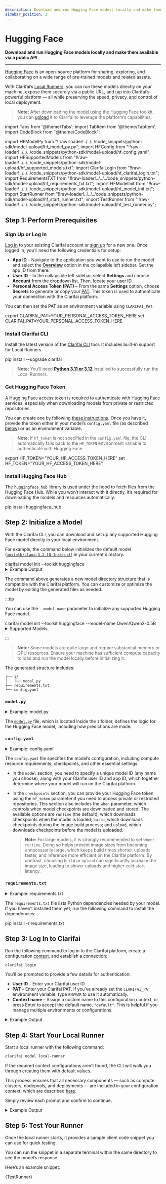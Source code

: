 ```yaml
---
description: Download and run Hugging Face models locally and make them available via a public API
sidebar_position: 3
---
```


# Hugging Face 

**Download and run Hugging Face models locally and make them available via a public API**
<hr />

[Hugging Face](https://huggingface.co/) is an open-source platform for sharing, exploring, and collaborating on a wide range of pre-trained models and related assets. 

With Clarifai’s [Local Runners](README.mdx), you can run these models directly on your machine, expose them securely via a public URL, and tap into Clarifai’s powerful platform — all while preserving the speed, privacy, and control of local deployment.

> **Note:** After downloading the model using the Hugging Face toolkit, you can [upload](https://docs.clarifai.com/compute/upload/#step-4-upload-the-model-to-clarifai) it to Clarifai to leverage the platform’s capabilities.

import Tabs from '@theme/Tabs';
import TabItem from '@theme/TabItem';
import CodeBlock from "@theme/CodeBlock";

import HFModelPy from "!!raw-loader!../../../code_snippets/python-sdk/model-upload/hf_model_py.py";
import HFConfig from "!!raw-loader!../../../code_snippets/python-sdk/model-upload/hf_config.yaml";
import HFSupportedModels from "!!raw-loader!../../../code_snippets/python-sdk/model-upload/hf_supported_models.txt";
import ClarifaiLogin from "!!raw-loader!../../../code_snippets/python-sdk/model-upload/hf_clarifai_login.txt";
import RequirementsTXT from "!!raw-loader!../../../code_snippets/python-sdk/model-upload/hf_requirements_txt.txt";
import HFModelInit from "!!raw-loader!../../../code_snippets/python-sdk/model-upload/hf_model_init.txt";
import StartRunner from "!!raw-loader!../../../code_snippets/python-sdk/model-upload/hf_start_runner.txt";
import TestRunner from "!!raw-loader!../../../code_snippets/python-sdk/model-upload/hf_test_runner.py";

## Step 1: Perform Prerequisites

### Sign Up or Log In

[Log in](https://clarifai.com/login) to your existing Clarifai account or [sign up](https://clarifai.com/signup) for a new one. Once logged in, you’ll need the following credentials for setup:

- **App ID** – Navigate to the application you want to use to run the model and select the **[Overview](https://docs.clarifai.com/create/applications/manage/#app-overview)** option in the collapsible left sidebar. Get the app ID from there.
- **User ID** – In the collapsible left sidebar, select **Settings** and choose **Account** from the dropdown list. Then, locate your user ID.
- **Personal Access Token (PAT)** – From the same **Settings** option, choose **Secrets** to generate or copy your [PAT](https://docs.clarifai.com/control/authentication/pat). This token is used to authenticate your connection with the Clarifai platform.

You can then set the PAT as an environment variable using `CLARIFAI_PAT`. 

<Tabs groupId="code">
<TabItem value="bash" label="Unix-Like Systems">
    <CodeBlock className="language-bash">export CLARIFAI_PAT=YOUR_PERSONAL_ACCESS_TOKEN_HERE</CodeBlock>
</TabItem>
<TabItem value="bash2" label="Windows">
    <CodeBlock className="language-bash">set CLARIFAI_PAT=YOUR_PERSONAL_ACCESS_TOKEN_HERE</CodeBlock>
</TabItem>
</Tabs>

### Install Clarifai CLI

Install the latest version of the [Clarifai CLI](https://docs.clarifai.com/sdk/cli) tool. It includes built-in support for Local Runners. 

<Tabs groupId="code">
<TabItem value="bash" label="Bash">
    <CodeBlock className="language-bash">pip install --upgrade clarifai</CodeBlock>
</TabItem>
</Tabs>

> **Note:** You'll need **[Python 3.11 or 3.12](https://docs.clarifai.com/resources/api-overview/python-sdk#python-requirements)** installed to successfully run the Local Runners.


### Get Hugging Face Token

A Hugging Face access token is required to authenticate with Hugging Face services, especially when downloading models from private or restricted repositories.

You can create one by following [these instructions](https://huggingface.co/docs/hub/en/security-tokens). Once you have it, provide the token either in your model’s `config.yaml` file (as described [below](#configyaml)) or as an environment variable.

> **Note**: If `hf_token` is not specified in the `config.yaml` file, the CLI automatically falls back to the `HF_TOKEN` environment variable to authenticate with Hugging Face.

<Tabs groupId="code">
<TabItem value="bash" label="Unix-Like Systems">
    <CodeBlock className="language-bash">export HF_TOKEN="YOUR_HF_ACCESS_TOKEN_HERE"</CodeBlock>
</TabItem>
<TabItem value="bash2" label="Windows">
    <CodeBlock className="language-bash">set HF_TOKEN="YOUR_HF_ACCESS_TOKEN_HERE"</CodeBlock>
</TabItem>
</Tabs>

### Install Hugging Face Hub

The [`huggingface_hub`](https://github.com/huggingface/huggingface_hub) library is used under the hood to fetch files from the Hugging Face Hub. While you won’t interact with it directly, it’s required for downloading the models and resources automatically.

<Tabs groupId="code">
<TabItem value="bash" label="Bash">
    <CodeBlock className="language-bash">pip install huggingface_hub</CodeBlock>
</TabItem>
</Tabs>


## Step 2: Initialize a Model 

With the Clarifai CLI, you can download and set up any supported Hugging Face model directly in your local environment.

For example, the command below initializes the default model ([`unsloth/Llama-3.2-1B-Instruct`](https://huggingface.co/unsloth/Llama-3.2-1B-Instruct)) in your current directory.

<Tabs groupId="code">
<TabItem value="bash" label="Bash">
    <CodeBlock className="language-bash">clarifai model init --toolkit huggingface</CodeBlock>
</TabItem>
</Tabs>

<details>
  <summary>Example Output</summary>
    <CodeBlock className="language-text">{HFModelInit}</CodeBlock>
</details>

The command above generates a new model directory structure that is compatible with the Clarifai platform. You can customize or optimize the model by editing the generated files as needed.

:::tip

You can use the `--model-name` parameter to initialize any supported Hugging Face model. 


<Tabs groupId="code">
<TabItem value="bash" label="Bash">
<CodeBlock className="language-bash">clarifai model init --toolkit huggingface --model-name Qwen/Qwen2-0.5B</CodeBlock>
</TabItem>
</Tabs>

<details>
  <summary>Supported Models</summary>
    <CodeBlock className="language-text">{HFSupportedModels}</CodeBlock>
</details>

:::

> **Note:** Some models are quite large and require substantial memory or GPU resources. Ensure your machine has sufficient compute capacity to load and run the model locally before initializing it.

The generated structure includes:

```
├── 1/
│   └── model.py
├── requirements.txt
└── config.yaml
```

### `model.py`

<details>
  <summary>Example: model.py</summary>
    <CodeBlock className="language-text">{HFModelPy}</CodeBlock>
</details>

The [`model.py`](https://docs.clarifai.com/compute/upload/#prepare-modelpy) file, which is located inside the `1` folder, defines the logic for the Hugging Face model, including how predictions are made.

### `config.yaml`

<details>
  <summary>Example: config.yaml</summary>
    <CodeBlock className="language-text">{HFConfig}</CodeBlock>
</details>

The `config.yaml` file specifies the model’s configuration, including compute resource requirements, checkpoints, and other essential settings.

- In the `model` section, you need to specify a unique model ID (any name you choose), along with your Clarifai user ID and app ID, which together determine where your model will run on the Clarifai platform. 

- In the `checkpoints` section, you can provide your Hugging Face token using the `hf_token` parameter if you need to access private or restricted repositories. This section also includes the `when` parameter, which controls when model checkpoints are downloaded and stored. The available options are `runtime` (the default), which downloads checkpoints when the model is loaded; `build`, which downloads checkpoints during the image build process; and `upload`, which downloads checkpoints before the model is uploaded.

    >**Note:** For large models, it is strongly recommended to set `when: runtime`. Doing so helps prevent image sizes from becoming unnecessarily large, which keeps build times shorter, uploads faster, and inference more efficient on the Clarifai platform. By contrast, choosing `build` or `upload` can significantly increase the image size, leading to slower uploads and higher cold start latency.

### `requirements.txt`

<details>
  <summary>Example: requirements.txt</summary>
    <CodeBlock className="language-text">{RequirementsTXT}</CodeBlock>
</details>

The `requirements.txt` file lists Python dependencies needed by your model. If you haven’t installed them yet, run the following command to install the dependencies:

<Tabs groupId="code">
<TabItem value="bash" label="Bash">
    <CodeBlock className="language-bash">pip install -r requirements.txt</CodeBlock>
</TabItem>
</Tabs>


## Step 3: Log In to Clarifai

Run the following command to log in to the Clarifai platform, create a configuration [context](https://docs.clarifai.com/compute/local-runners/#step-2-create-a-context-optional), and establish a connection:

```bash
clarifai login
```

You’ll be prompted to provide a few details for authentication:

* **User ID** – Enter your Clarifai user ID.
* **PAT** – Enter your Clarifai PAT. If you’ve already set the `CLARIFAI_PAT` environment variable, type `ENVVAR` to use it automatically.
* **Context name** – Assign a custom name to this configuration context, or press Enter to accept the default name, `"default"`. This is helpful if you manage multiple environments or configurations.

<details>
  <summary>Example Output</summary>
    <CodeBlock className="language-text">{ClarifaiLogin}</CodeBlock>
</details>


## Step 4: Start Your Local Runner

Start a local runner with the following command:

```bash
clarifai model local-runner
```

If the required context configurations aren’t found, the CLI will walk you through creating them with default values. 

This process ensures that all necessary components — such as compute clusters, nodepools, and deployments — are included in your configuration context, which are described [here](https://docs.clarifai.com/compute/local-runners/#step-2-create-a-context-optional). 

Simply review each prompt and confirm to continue.

<details>
  <summary>Example Output</summary>
    <CodeBlock className="language-text">{StartRunner}</CodeBlock>
</details>

## Step 5: Test Your Runner

Once the local runner starts, it provides a sample client code snippet you can use for quick testing.

You can run the snippet in a separate terminal within the same directory to see the model’s response.

Here’s an example snippet:

<Tabs groupId="code">
<TabItem value="python" label="Python SDK">
     <CodeBlock className="language-python">{TestRunner}</CodeBlock>
</TabItem>

</Tabs>


